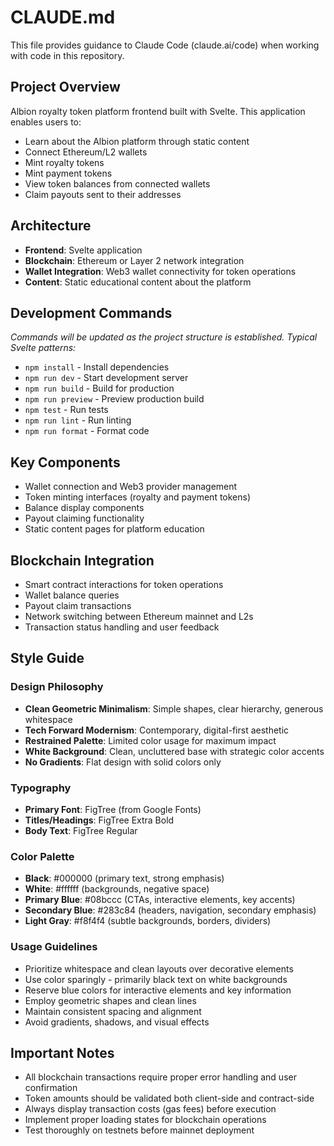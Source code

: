 # CLAUDE.md

This file provides guidance to Claude Code (claude.ai/code) when working with code in this repository.

## Project Overview

Albion royalty token platform frontend built with Svelte. This application enables users to:

- Learn about the Albion platform through static content
- Connect Ethereum/L2 wallets
- Mint royalty tokens
- Mint payment tokens
- View token balances from connected wallets
- Claim payouts sent to their addresses

## Architecture

- **Frontend**: Svelte application
- **Blockchain**: Ethereum or Layer 2 network integration
- **Wallet Integration**: Web3 wallet connectivity for token operations
- **Content**: Static educational content about the platform

## Development Commands

_Commands will be updated as the project structure is established. Typical Svelte patterns:_

- `npm install` - Install dependencies
- `npm run dev` - Start development server
- `npm run build` - Build for production
- `npm run preview` - Preview production build
- `npm test` - Run tests
- `npm run lint` - Run linting
- `npm run format` - Format code

## Key Components

- Wallet connection and Web3 provider management
- Token minting interfaces (royalty and payment tokens)
- Balance display components
- Payout claiming functionality
- Static content pages for platform education

## Blockchain Integration

- Smart contract interactions for token operations
- Wallet balance queries
- Payout claim transactions
- Network switching between Ethereum mainnet and L2s
- Transaction status handling and user feedback

## Style Guide

### Design Philosophy

- **Clean Geometric Minimalism**: Simple shapes, clear hierarchy, generous whitespace
- **Tech Forward Modernism**: Contemporary, digital-first aesthetic
- **Restrained Palette**: Limited color usage for maximum impact
- **White Background**: Clean, uncluttered base with strategic color accents
- **No Gradients**: Flat design with solid colors only

### Typography

- **Primary Font**: FigTree (from Google Fonts)
- **Titles/Headings**: FigTree Extra Bold
- **Body Text**: FigTree Regular

### Color Palette

- **Black**: #000000 (primary text, strong emphasis)
- **White**: #ffffff (backgrounds, negative space)
- **Primary Blue**: #08bccc (CTAs, interactive elements, key accents)
- **Secondary Blue**: #283c84 (headers, navigation, secondary emphasis)
- **Light Gray**: #f8f4f4 (subtle backgrounds, borders, dividers)

### Usage Guidelines

- Prioritize whitespace and clean layouts over decorative elements
- Use color sparingly - primarily black text on white backgrounds
- Reserve blue colors for interactive elements and key information
- Employ geometric shapes and clean lines
- Maintain consistent spacing and alignment
- Avoid gradients, shadows, and visual effects

## Important Notes

- All blockchain transactions require proper error handling and user confirmation
- Token amounts should be validated both client-side and contract-side
- Always display transaction costs (gas fees) before execution
- Implement proper loading states for blockchain operations
- Test thoroughly on testnets before mainnet deployment
